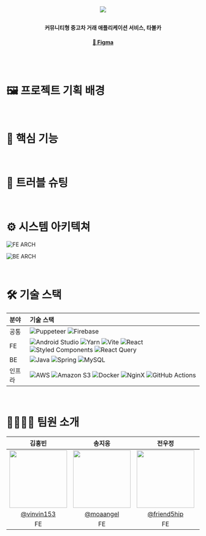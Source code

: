 <div align="center">
    <img src="https://github.com/user-attachments/assets/a8bb22af-d53a-4c84-b575-ad634fc8429d">
    <h2></h2>  
    <p><b>커뮤니티형 중고차 거래 애플리케이션 서비스, 타볼카</b></p>
    <h4>
      <a href='https://www.figma.com/design/ckY510YXPKJJUoURVxlmYz/Cam'on?node-id=0-1&node-type=canvas&t=BIq7ck3oUBLHea8J-0'>🎨 Figma</a>
    </h4>
    <h3>
    </h3>
<br>
</div>
<br/>

# 🖼️ 프로젝트 기획 배경

<br>

# 🎯 핵심 기능

<br>

# 🚨 트러블 슈팅

<br>

# ⚙️ 시스템 아키텍쳐

![FE ARCH](https://github.com/user-attachments/assets/44c3c8b1-87d0-4e34-a2bc-f67841aab1fd)

![BE ARCH](https://github.com/user-attachments/assets/6cca4538-1dd5-4bb3-a5d8-470824537d5d)

<br>

# 🛠️ 기술 스택

| 분야   | 기술 스택 |
| :----- | :------------------------------------------------------------------------------------------------------------------------------------------------------------------------------------------------------------------------------------------------------------------------------------------------------------------------------------------------------------------------------------------------------------------------------------------------------------------------------------- |
| 공통   | ![Puppeteer](https://img.shields.io/badge/Puppeteer-white.svg?style=for-the-badge&logo=Puppeteer&logoColor=black) ![Firebase](https://img.shields.io/badge/firebase-a08021?style=for-the-badge&logo=firebase&logoColor=ffcd34) |
| FE     | ![Android Studio](https://img.shields.io/badge/android%20studio-346ac1?style=for-the-badge&logo=android%20studio&logoColor=white) ![Yarn](https://img.shields.io/badge/yarn-%232C8EBB.svg?style=for-the-badge&logo=yarn&logoColor=white) ![Vite](https://img.shields.io/badge/vite-%23646CFF.svg?style=for-the-badge&logo=vite&logoColor=white) ![React](https://img.shields.io/badge/react-%2320232a.svg?style=for-the-badge&logo=react&logoColor=%2361DAFB) ![Styled Components](https://img.shields.io/badge/styled--components-DB7093?style=for-the-badge&logo=styled-components&logoColor=white) ![React Query](https://img.shields.io/badge/-React%20Query-FF4154?style=for-the-badge&logo=react%20query&logoColor=white) |
| BE     | ![Java](https://img.shields.io/badge/java-%23ED8B00.svg?style=for-the-badge&logo=openjdk&logoColor=white) ![Spring](https://img.shields.io/badge/spring-%236DB33F.svg?style=for-the-badge&logo=spring&logoColor=white) ![MySQL](https://img.shields.io/badge/mysql-4479A1?style=for-the-badge&logo=mysql&logoColor=white) |
| 인프라 | ![AWS](https://img.shields.io/badge/AWS-%23FF9900.svg?style=for-the-badge&logo=amazon-aws&logoColor=white) ![Amazon S3](https://img.shields.io/badge/Amazon%20S3-FF9900?style=for-the-badge&logo=amazons3&logoColor=white) ![Docker](https://img.shields.io/badge/docker-2496ED?style=for-the-badge&logo=docker&logoColor=white) ![NginX](https://img.shields.io/badge/nginx-009639?style=for-the-badge&logo=nginx&logoColor=white) ![GitHub Actions](https://img.shields.io/badge/githubactions-FF4438?style=for-the-badge&logo=githubactions&logoColor=white)             

<br>

# 👨‍👩‍👧‍👦 팀원 소개
| 김홍빈 | 송지웅 | 전우정 | 오은솔 | 오인우 | 장준혁 |
| :--: | :--: | :--: | :--: | :--: | :--: |
| <img src="https://github.com/vinivin153.png" width="150" height="150"> | <img src="https://github.com/moaangel.png" width="150" height="150"> | <img src="https://github.com/friend5hip.png" width="150" height="150"> | <img src="https://github.com/OHEUNSOL.png" width="150" height="150"> | <img src="https://github.com/inwoo0808.png" width="150" height="150"> | <img src="https://github.com/itcuna0617.png" width="150" height="150"> |
| [@vinvin153](https://github.com/vinivin153) | [@moaangel](https://github.com/moaangel) | [@friend5hip](https://github.com/friend5hip) | [@eunsol037](https://github.com/OHEUNSOL) | [@inwoo0808](https://github.com/inwoo0808) | [@itcuna0617](https://github.com/itcuna0617) |
| FE | FE | FE | BE | BE | BE |
